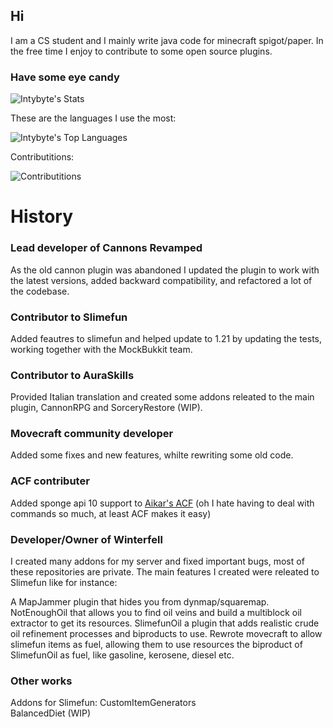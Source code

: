 ## Hi
I am a CS student and I mainly write java code for minecraft spigot/paper. In the free time I enjoy to contribute to some open source plugins.

### Have some eye candy

![Intybyte's Stats](https://github-readme-stats.vercel.app/api?username=Intybyte&theme=algolia&show_icons=true&hide_border=false&count_private=true)

These are the languages I use the most:

![Intybyte's Top Languages](https://github-readme-stats.vercel.app/api/top-langs/?username=Intybyte&theme=algolia&show_icons=true&hide_border=false&layout=compact)

Contributitions:

![Contributitions](https://github-readme-streak-stats.herokuapp.com/?user=Intybyte&theme=algolia&hide_border=false&hide_border=false&layout=compact)

# History

### Lead developer of Cannons Revamped

As the old cannon plugin was abandoned I updated the plugin to work with the latest versions, added backward compatibility, and refactored a lot of the codebase.

### Contributor to Slimefun

Added feautres to slimefun and helped update to 1.21 by updating the tests, working together with the MockBukkit team.

### Contributor to AuraSkills

Provided Italian translation and created some addons releated to the main plugin, CannonRPG and SorceryRestore (WIP).

### Movecraft community developer

Added some fixes and new features, whilte rewriting some old code.

### ACF contributer

Added sponge api 10 support to [Aikar's ACF](https://github.com/aikar/commands) (oh I hate having to deal with commands so much, at least ACF makes it easy)

### Developer/Owner of Winterfell

I created many addons for my server and fixed important bugs, most of these repositories are private.
The main features I created were releated to Slimefun like for instance:

A MapJammer plugin that hides you from dynmap/squaremap.
NotEnoughOil that allows you to find oil veins and build a multiblock oil extractor to get its resources.
SlimefunOil a plugin that adds realistic crude oil refinement processes and biproducts to use.
Rewrote movecraft to allow slimefun items as fuel, allowing them to use resources the biproduct of SlimefunOil as fuel, like gasoline, kerosene, diesel etc.

### Other works

Addons for Slimefun: CustomItemGenerators </br>
BalancedDiet (WIP)
